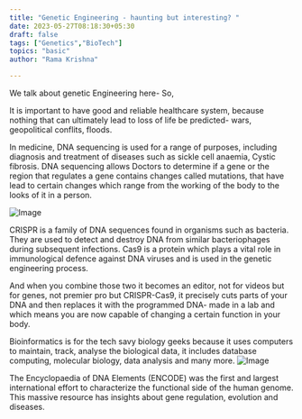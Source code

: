 ```yaml
---
title: "Genetic Engineering - haunting but interesting? "
date: 2023-05-27T08:18:30+05:30
draft: false
tags: ["Genetics","BioTech"]
topics: "basic"
author: "Rama Krishna"

---
```

 <link rel="stylesheet" href="/custom.css">
We talk about genetic Engineering here- So, 

It is important to have good and reliable healthcare system, because nothing that can ultimately lead to loss of life be predicted- wars, geopolitical conflits, floods. 

In medicine, DNA sequencing is used for a range of purposes, including diagnosis and treatment of diseases such as sickle cell anaemia, Cystic fibrosis. DNA sequencing allows Doctors to determine if a gene or the region that regulates a gene contains changes called mutations, that have lead to certain changes which range from the working of the body to the looks of it in a person. 

<img src="/img/blog/crispr.jpg" alt="Image" class="center">

CRISPR is a family of DNA sequences found in organisms such as bacteria. They are used to detect and destroy DNA from similar bacteriophages during subsequent infections. Cas9 is a protein which plays a vital role in immunological defence against DNA viruses and is used in the genetic engineering process.

And when you combine those two it becomes an editor, not for videos but for genes, not premier pro but CRISPR-Cas9, it precisely cuts parts of your DNA and then replaces it with the programmed DNA- made in a lab and which means you are now capable of changing a certain function in your body. 

Bioinformatics is for the tech savy biology geeks because it uses computers to maintain, track, analyse the biological data, it includes database computing, molecular biology, data analysis and many more. 
<img src="/img/blog/bio.jpg" alt="Image" class="center">

The Encyclopaedia of DNA Elements (ENCODE) was the first and largest international effort to characterize the functional side of the human genome. This massive resource has insights about gene regulation, evolution and diseases. 

